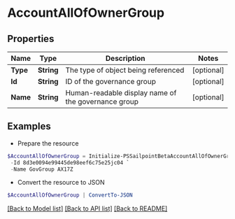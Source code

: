 # AccountAllOfOwnerGroup
## Properties

Name | Type | Description | Notes
------------ | ------------- | ------------- | -------------
**Type** | **String** | The type of object being referenced | [optional] 
**Id** | **String** | ID of the governance group | [optional] 
**Name** | **String** | Human-readable display name of the governance group | [optional] 

## Examples

- Prepare the resource
```powershell
$AccountAllOfOwnerGroup = Initialize-PSSailpointBetaAccountAllOfOwnerGroup  -Type GOVERNANCE_GROUP `
 -Id 8d3e0094e99445de98eef6c75e25jc04 `
 -Name GovGroup AX17Z
```

- Convert the resource to JSON
```powershell
$AccountAllOfOwnerGroup | ConvertTo-JSON
```

[[Back to Model list]](../README.md#documentation-for-models) [[Back to API list]](../README.md#documentation-for-api-endpoints) [[Back to README]](../README.md)

